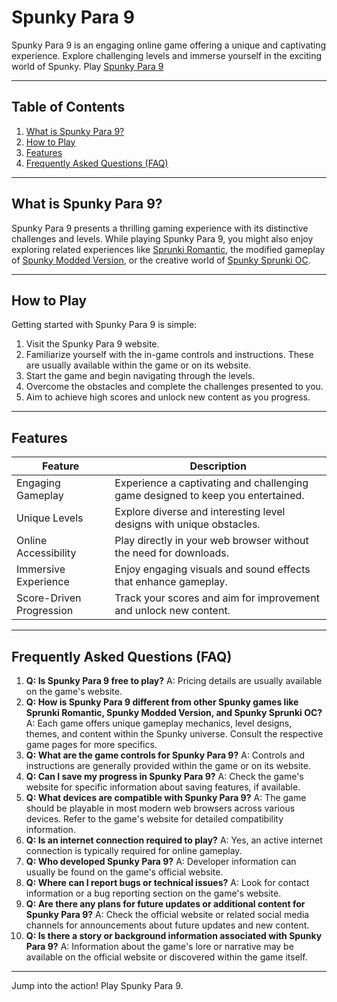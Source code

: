 # Spunky Para 9

Spunky Para 9 is an engaging online game offering a unique and captivating experience. Explore challenging levels and immerse yourself in the exciting world of Spunky. Play [Spunky Para 9](https://spunky.games/spunky-para-9)


---

## Table of Contents

1. [What is Spunky Para 9?](#what-is-spunky-para-9)
2. [How to Play](#how-to-play)
3. [Features](#features)
4. [Frequently Asked Questions (FAQ)](#faq)


---

## What is Spunky Para 9? <a name="what-is-spunky-para-9"></a>

Spunky Para 9 presents a thrilling gaming experience with its distinctive challenges and levels. While playing Spunky Para 9, you might also enjoy exploring related experiences like [Sprunki Romantic](https://spunky.games/sprunki-romantic), the modified gameplay of [Spunky Modded Version](https://spunky.games/spunky-modded-version), or the creative world of [Spunky Sprunki OC](https://spunky.games/sprunki-oc).


---

## How to Play <a name="how-to-play"></a>

Getting started with Spunky Para 9 is simple:

1. Visit the Spunky Para 9 website.
2. Familiarize yourself with the in-game controls and instructions. These are usually available within the game or on its website.
3. Start the game and begin navigating through the levels.
4. Overcome the obstacles and complete the challenges presented to you.
5. Aim to achieve high scores and unlock new content as you progress.



---

## Features <a name="features"></a>

| Feature | Description |
|---|---|
| Engaging Gameplay | Experience a captivating and challenging game designed to keep you entertained. |
| Unique Levels | Explore diverse and interesting level designs with unique obstacles. |
| Online Accessibility | Play directly in your web browser without the need for downloads. |
| Immersive Experience | Enjoy engaging visuals and sound effects that enhance gameplay. |
| Score-Driven Progression | Track your scores and aim for improvement and unlock new content. |



---

## Frequently Asked Questions (FAQ) <a name="faq"></a>

1. **Q: Is Spunky Para 9 free to play?** A: Pricing details are usually available on the game's website.
2. **Q: How is Spunky Para 9 different from other Spunky games like Sprunki Romantic, Spunky Modded Version, and Spunky Sprunki OC?** A: Each game offers unique gameplay mechanics, level designs, themes, and content within the Spunky universe. Consult the respective game pages for more specifics.
3. **Q: What are the game controls for Spunky Para 9?** A: Controls and instructions are generally provided within the game or on its website.
4. **Q: Can I save my progress in Spunky Para 9?** A: Check the game's website for specific information about saving features, if available.
5. **Q: What devices are compatible with Spunky Para 9?** A: The game should be playable in most modern web browsers across various devices. Refer to the game's website for detailed compatibility information.
6. **Q: Is an internet connection required to play?** A: Yes, an active internet connection is typically required for online gameplay.
7. **Q: Who developed Spunky Para 9?** A: Developer information can usually be found on the game's official website.
8. **Q: Where can I report bugs or technical issues?** A: Look for contact information or a bug reporting section on the game's website.
9. **Q: Are there any plans for future updates or additional content for Spunky Para 9?** A: Check the official website or related social media channels for announcements about future updates and new content.
10. **Q: Is there a story or background information associated with Spunky Para 9?** A: Information about the game's lore or narrative may be available on the official website or discovered within the game itself.



---

Jump into the action! Play Spunky Para 9.
